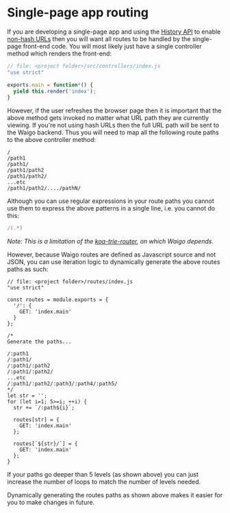 # Single-page app routing

If you are developing a single-page app and using the [History API](https://css-tricks.com/using-the-html5-history-api/) to enable [non-hash URLs](http://ericclemmons.com/angular/using-html5-not-hash-routes/) then you will want all routes to be handled by the single-page front-end code. You will most likely just have a single controller method which renders the front-end:

```js
// file: <project folder>/src/controllers/index.js
"use strict"

exports.main = function*() {
  yield this.render('index');
}
```

However, if the user refreshes the browser page then it is important that the above method gets invoked no matter what URL path they are currently viewing. If you're not using hash URLs then the full URL path will be sent to the Waigo backend. Thus you will need to map all the following route paths to the above controller method:

```
/
/path1
/path1/
/path1/path2
/path1/path2/
...etc
/path1/path2/..../pathN/
```

Although you can use regular expressions in your route paths you cannot use them to express the above patterns in a single line, i.e. you cannot do this:

```js
/(.*)
```

*Note: This is a limitation of the [koa-trie-router](https://github.com/koajs/trie-router), on which Waigo depends.*

However, because Waigo routes are defined as Javascript source and not JSON, you can use iteration logic to dynamically generate the above routes paths as such:

```
// file: <project folder>/routes/index.js
"use strict"

const routes = module.exports = {
  '/': {
    GET: 'index.main'
  }
};

/*
Generate the paths...

/:path1
/:path1/
/:path1/:path2
/:path1/:path2/
...etc
/:path1/:path2/:path3/:path4/:path5/
*/
let str = '';
for (let i=1; 5>=i; ++i) {
  str += `/:path${i}`;
  
  routes[str] = {
    GET: 'index.main'
  };

  routes[`${str}/`] = {
    GET: 'index.main'
  };
}
```

If your paths go deeper than 5 levels (as shown above) you can just increase the number of loops to match the number of levels needed.

Dynamically generating the routes paths as shown above makes it easier for you to make changes in future.

